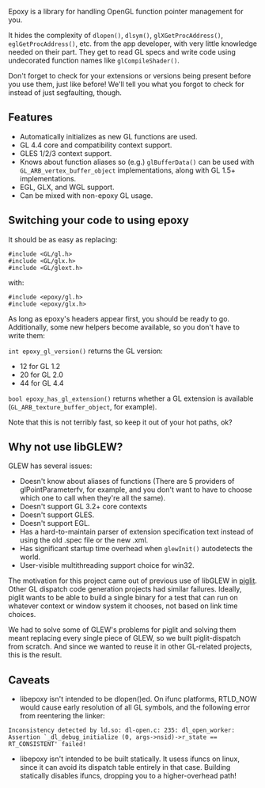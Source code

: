 Epoxy is a library for handling OpenGL function pointer management for
you.

It hides the complexity of ```dlopen()```, ```dlsym()```,
```glXGetProcAddress()```, ```eglGetProcAddress()```, etc. from the
app developer, with very little knowledge needed on their part.  They
get to read GL specs and write code using undecorated function names
like ```glCompileShader()```.

Don't forget to check for your extensions or versions being present
before you use them, just like before!  We'll tell you what you forgot
to check for instead of just segfaulting, though.

Features
--------

* Automatically initializes as new GL functions are used.
* GL 4.4 core and compatibility context support.
* GLES 1/2/3 context support.
* Knows about function aliases so (e.g.) ```glBufferData()``` can be
  used with ```GL_ARB_vertex_buffer_object``` implementations, along
  with GL 1.5+ implementations.
* EGL, GLX, and WGL support.
* Can be mixed with non-epoxy GL usage.

Switching your code to using epoxy
----------------------------------

It should be as easy as replacing:

    #include <GL/gl.h>
    #include <GL/glx.h>
    #include <GL/glext.h>

with:

    #include <epoxy/gl.h>
    #include <epoxy/glx.h>

As long as epoxy's headers appear first, you should be ready to go.
Additionally, some new helpers become available, so you don't have to
write them:

```int epoxy_gl_version()``` returns the GL version:

* 12 for GL 1.2
* 20 for GL 2.0
* 44 for GL 4.4

```bool epoxy_has_gl_extension()``` returns whether a GL extension is
available (```GL_ARB_texture_buffer_object```, for example).

Note that this is not terribly fast, so keep it out of your hot paths,
ok?

Why not use libGLEW?
--------------------

GLEW has several issues:

* Doesn't know about aliases of functions (There are 5 providers of
  glPointParameterfv, for example, and you don't want to have to
  choose which one to call when they're all the same).
* Doesn't support GL 3.2+ core contexts
* Doesn't support GLES.
* Doesn't support EGL.
* Has a hard-to-maintain parser of extension specification text
  instead of using the old .spec file or the new .xml.
* Has significant startup time overhead when ```glewInit()```
  autodetects the world.
* User-visible multithreading support choice for win32.

The motivation for this project came out of previous use of libGLEW in
[piglit](http://piglit.freedesktop.org/).  Other GL dispatch code
generation projects had similar failures.  Ideally, piglit wants to be
able to build a single binary for a test that can run on whatever
context or window system it chooses, not based on link time choices.

We had to solve some of GLEW's problems for piglit and solving them
meant replacing every single piece of GLEW, so we built
piglit-dispatch from scratch.  And since we wanted to reuse it in
other GL-related projects, this is the result.

Caveats
-------

* libepoxy isn't intended to be dlopen()ed.  On ifunc platforms,
  RTLD_NOW would cause early resolution of all GL symbols, and the
  following error from reentering the linker:

```
Inconsistency detected by ld.so: dl-open.c: 235: dl_open_worker:
Assertion `_dl_debug_initialize (0, args->nsid)->r_state ==
RT_CONSISTENT' failed!
```

* libepoxy isn't intended to be built statically.  It usess ifuncs on
  linux, since it can avoid its dispatch table entirely in that case.
  Building statically disables ifuncs, dropping you to a
  higher-overhead path!

